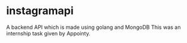 # instagramapi
A backend API which is made using golang and MongoDB
This was an internship task given by Appointy.
